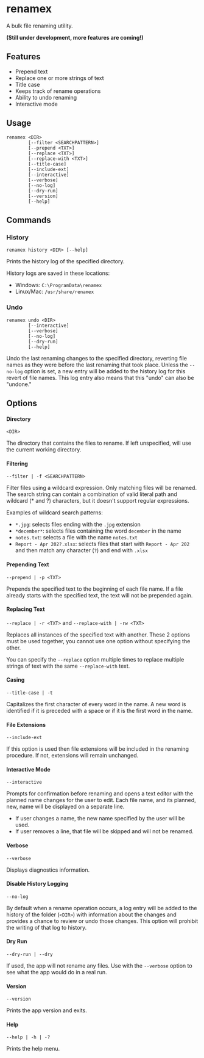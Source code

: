 # renamex
A bulk file renaming utility.

**(Still under development, more features are coming!)**

## Features
* Prepend text
* Replace one or more strings of text
* Title case
* Keeps track of rename operations
* Ability to undo renaming
* Interactive mode

## Usage

```cli
renamex <DIR>
        [--filter <SEARCHPATTERN>] 
        [--prepend <TXT>]
        [--replace <TXT>]
        [--replace-with <TXT>]
        [--title-case]
        [--include-ext]
        [--interactive]
        [--verbose]
        [--no-log]
        [--dry-run]
        [--version]
        [--help]
```


## Commands

### History
```cli
renamex history <DIR> [--help]
```

Prints the history log of the specified directory.

History logs are saved in these locations:
* Windows: `C:\ProgramData\renamex`
* Linux/Mac: `/usr/share/renamex`


### Undo
```cli
renamex undo <DIR>
        [--interactive]
        [--verbose]
        [--no-log]
        [--dry-run]
        [--help]
```

Undo the last renaming changes to the specified directory, reverting file names as they were before the last renaming that took place. Unless the `--no-log` option is set, a new entry will be added to the history log for this revert of file names. This log entry also means that this "undo" can also be "undone."


## Options

#### Directory
`<DIR>`

The directory that contains the files to rename. If left unspecified, will use the current working directory.

#### Filtering
`--filter | -f <SEARCHPATTERN>`

Filter files using a wildcard expression. Only matching files will be renamed. The search string can contain a combination of valid literal path and wildcard (* and ?) characters, but it doesn't support regular expressions.

Examples of wildcard search patterns:
* `*.jpg`: selects files ending with the `.jpg` extension
* `*december*`: selects files containing the word `december` in the name
* `notes.txt`: selects a file with the name `notes.txt`
* `Report - Apr 202?.xlsx`: selects files that start with `Report - Apr 202` and then match any character (`?`) and end with `.xlsx`


#### Prepending Text
`--prepend | -p <TXT>`

Prepends the specified text to the beginning of each file name. If a file already starts with the specified text, the text will not be prepended again.

#### Replacing Text
`--replace | -r <TXT>` and `--replace-with | -rw <TXT>`

Replaces all instances of the specified text with another. These 2 options must be used together, you cannot use one option without specifying the other.

You can specify the `--replace` option multiple times to replace multiple strings of text with the same `--replace-with` text.

#### Casing
`--title-case | -t`

Capitalizes the first character of every word in the name. A new word is identified if it is preceded with a space or if it is the first word in the name.

#### File Extensions
`--include-ext`

If this option is used then file extensions will be included in the renaming procedure. If not, extensions will remain unchanged.

#### Interactive Mode
`--interactive`

Prompts for confirmation before renaming and opens a text editor with the planned name changes for the user to edit. Each file name, and its planned, new, name will be displayed on a separate line.

* If user changes a name, the new name specified by the user will be used.
* If user removes a line, that file will be skipped and will not be renamed.

#### Verbose
`--verbose`

Displays diagnostics information.

#### Disable History Logging
`--no-log`

By default when a rename operation occurs, a log entry will be added to the history of the folder (`<DIR>`) with information about the changes and provides a chance to review or undo those changes. This option will prohibit the writing of that log to history.

#### Dry Run
`--dry-run | --dry`

If used, the app will not rename any files. Use with the `--verbose` option to see what the app would do in a real run.

#### Version
`--version`

Prints the app version and exits.

#### Help
`--help | -h | -?`

Prints the help menu.